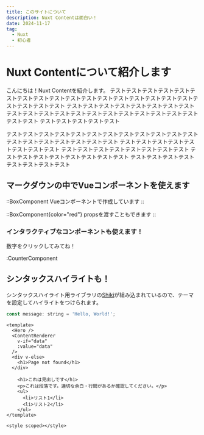 ```yaml
---
title: このサイトについて
description: Nuxt Contentは面白い！
date: 2024-11-17
tag:
  - Nuxt
  - 初心者
---
```


# Nuxt Contentについて紹介します

こんにちは！Nuxt Contentを紹介します。
テストテストテストテストテストテストテストテストテストテストテストテストテストテストテストテストテストテストテストテストテスト
テストテストテストテストテストテストテストテストテストテストテストテストテストテストテストテストテストテストテストテストテストテスト
テストテストテストテストテスト

テストテストテストテストテストテストテストテストテストテストテストテストテストテストテストテストテストテストテスト
テストテストテストテストテストテストテストテスト
テストテストテストテストテストテストテストテスト
テストテストテストテストテストテストテストテスト
テストテストテストテストテストテストテストテスト


## マークダウンの中でVueコンポーネントを使えます

::BoxComponent
Vueコンポーネントで作成しています
::

::BoxComponent{color="red"}
propsを渡すこともできます
::

### インタラクティブなコンポーネントも使えます！

数字をクリックしてみてね！

:CounterComponent

## シンタックスハイライトも！

シンタックスハイライト用ライブラリの[Shiki](https://shiki.style/)が組み込まれているので、テーマを設定してハイライトをつけられます。

```js [aaaa.js]
const message: string = 'Hello, World!';
```

```vue
<template>
  <Hero />
  <ContentRenderer
    v-if="data"
    :value="data"
  />
  <div v-else>
    <h1>Page not found</h1>
  </div>

    <h1>これは見出しです</h1>
    <p>これは段落です。適切な余白・行間があるか確認してください。</p>
    <ul>
      <li>リスト1</li>
      <li>リスト2</li>
    </ul>
</template>

<style scoped></style>
```